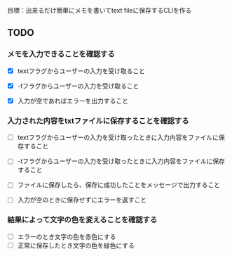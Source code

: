 目標：出来るだけ簡単にメモを書いてtext fileに保存するCLIを作る

## TODO

### メモを入力できることを確認する
- [x] textフラグからユーザーの入力を受け取ること
- [x] -tフラグからユーザーの入力を受け取ること
- [x] 入力が空であればエラーを出力すること


### 入力された内容をtxtファイルに保存することを確認する
- [ ] textフラグからユーザーの入力を受け取ったときに入力内容をファイルに保存すること
- [ ] -tフラグからユーザーの入力を受け取ったときに入力内容をファイルに保存すること
- [ ] ファイルに保存したら、保存に成功したことをメッセージで出力すること
- [ ] 入力が空のときに保存せずにエラーを返すこと


### 結果によって文字の色を変えることを確認する
- [ ] エラーのとき文字の色を赤色にする
- [ ] 正常に保存したとき文字の色を緑色にする